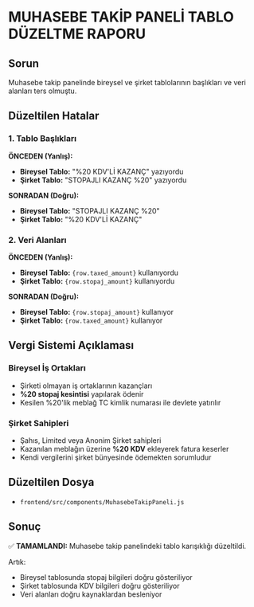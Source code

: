# MUHASEBE TAKİP PANELİ TABLO DÜZELTME RAPORU

## Sorun
Muhasebe takip panelinde bireysel ve şirket tablolarının başlıkları ve veri alanları ters olmuştu.

## Düzeltilen Hatalar

### 1. Tablo Başlıkları
**ÖNCEDEN (Yanlış):**
- **Bireysel Tablo:** "%20 KDV'Lİ KAZANÇ" yazıyordu
- **Şirket Tablo:** "STOPAJLI KAZANÇ %20" yazıyordu

**SONRADAN (Doğru):**
- **Bireysel Tablo:** "STOPAJLI KAZANÇ %20" 
- **Şirket Tablo:** "%20 KDV'Lİ KAZANÇ"

### 2. Veri Alanları
**ÖNCEDEN (Yanlış):**
- **Bireysel Tablo:** `{row.taxed_amount}` kullanıyordu
- **Şirket Tablo:** `{row.stopaj_amount}` kullanıyordu

**SONRADAN (Doğru):**
- **Bireysel Tablo:** `{row.stopaj_amount}` kullanıyor
- **Şirket Tablo:** `{row.taxed_amount}` kullanıyor

## Vergi Sistemi Açıklaması

### Bireysel İş Ortakları
- Şirketi olmayan iş ortaklarının kazançları
- **%20 stopaj kesintisi** yapılarak ödenir
- Kesilen %20'lik meblağ TC kimlik numarası ile devlete yatırılır

### Şirket Sahipleri
- Şahıs, Limited veya Anonim Şirket sahipleri
- Kazanılan meblağın üzerine **%20 KDV** ekleyerek fatura keserler
- Kendi vergilerini şirket bünyesinde ödemekten sorumludur

## Düzeltilen Dosya
- `frontend/src/components/MuhasebeTakipPaneli.js`

## Sonuç
✅ **TAMAMLANDI:** Muhasebe takip panelindeki tablo karışıklığı düzeltildi.

Artık:
- Bireysel tablosunda stopaj bilgileri doğru gösteriliyor
- Şirket tablosunda KDV bilgileri doğru gösteriliyor
- Veri alanları doğru kaynaklardan besleniyor